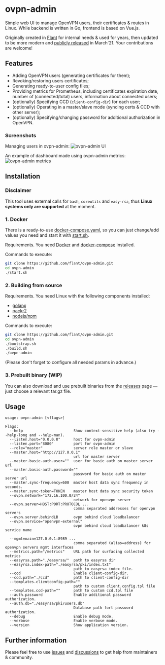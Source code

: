 # ovpn-admin

Simple web UI to manage OpenVPN users, their certificates & routes in Linux. While backend is written in Go, frontend is based on Vue.js.

Originally created in [Flant](https://flant.com/) for internal needs & used for years, then updated to be more modern and [publicly released](https://blog.flant.com/introducing-ovpn-admin-web-interface-for-openvpn/) in March'21. Your contributions are welcome!

## Features

* Adding OpenVPN users (generating certificates for them);
* Revoking/restoring users certificates;
* Generating ready-to-user config files;
* Providing metrics for Prometheus, including certificates expiration date, number of (connected/total) users, information about connected users;
* (optionally) Specifying CCD (`client-config-dir`) for each user;
* (optionally) Operating in a master/slave mode (syncing certs & CCD with other server);
* (optionally) Specifying/changing password for additional authorization in OpenVPN.

### Screenshots

Managing users in ovpn-admin:
![ovpn-admin UI](https://raw.githubusercontent.com/flant/ovpn-admin/master/img/ovpn-admin-users.png)

An example of dashboard made using ovpn-admin metrics:
![ovpn-admin metrics](https://raw.githubusercontent.com/flant/ovpn-admin/master/img/ovpn-admin-metrics.png)

## Installation

### Disclaimer

This tool uses external calls for `bash`, `coreutils` and `easy-rsa`, thus **Linux systems only are supported** at the moment.

### 1. Docker

There is a ready-to-use [docker-compose.yaml](https://github.com/flant/ovpn-admin/blob/master/docker-compose.yaml), so you can just change/add values you need and start it with [start.sh](https://github.com/flant/ovpn-admin/blob/master/start.sh).

Requirements. You need [Docker](https://docs.docker.com/get-docker/) and [docker-compose](https://docs.docker.com/compose/install/) installed.

Commands to execute:

```bash
git clone https://github.com/flant/ovpn-admin.git
cd ovpn-admin
./start.sh
```

### 2. Building from source

Requirements. You need Linux with the following components installed:
- [golang](https://golang.org/doc/install)
- [packr2](https://github.com/gobuffalo/packr#installation)
- [nodejs/npm](https://nodejs.org/en/download/package-manager/)

Commands to execute:

```bash
git clone https://github.com/flant/ovpn-admin.git
cd ovpn-admin
./bootstrap.sh
./build.sh
./ovpn-admin 
```

(Please don't forget to configure all needed params in advance.)

### 3. Prebuilt binary (WIP)

You can also download and use prebuilt binaries from the [releases](https://github.com/flant/ovpn-admin/releases) page — just choose a relevant tar.gz file.

## Usage

```
usage: ovpn-admin [<flags>]

Flags:
  --help                       Show context-sensitive help (also try --help-long and --help-man).
  --listen.host="0.0.0.0"      host for ovpn-admin
  --listen.port="8080"         port for ovpn-admin
  --role="master"              server role master or slave
  --master.host="http://127.0.0.1"  
                               url for master server
  --master.basic-auth.user=""  user for basic auth on master server url
  --master.basic-auth.password=""  
                               password for basic auth on master server url
  --master.sync-frequency=600  master host data sync frequency in seconds.
  --master.sync-token=TOKEN    master host data sync security token
  --ovpn.network="172.16.100.0/24"  
                               network for openvpn server
  --ovpn.server=HOST:PORT:PROTOCOL ...  
                               comma separated addresses for openvpn servers
  --ovpn.server.behindLB       ovpn behind cloud loadbalancer
  --ovpn.service="openvpn-external"  
                               ovpn behind cloud loadbalancer k8s service name

  --mgmt=main=127.0.0.1:8989 ...  
                               comma separated (alias=address) for openvpn servers mgmt interfaces
  --metrics.path="/metrics"    URL path for surfacing collected metrics
  --easyrsa.path="./easyrsa/"  path to easyrsa dir
  --easyrsa.index-path="./easyrsa/pki/index.txt"  
                               path to easyrsa index file.
  --ccd                        Enable client-config-dir.
  --ccd.path="./ccd"           path to client-config-dir
  --templates.clientconfig-path=""
                               path to custom client.config.tpl file
  --templates.ccd-path=""      path to custom ccd.tpl file
  --auth.password              Enable additional password authorization.
  --auth.db="./easyrsa/pki/users.db"  
                               Database path fort password authorization.
  --debug                      Enable debug mode.
  --verbose                    Enable verbose mode.
  --version                    Show application version.

```

## Further information

Please feel free to use [issues](https://github.com/flant/ovpn-admin/issues) and [discussions](https://github.com/flant/ovpn-admin/discussions) to get help from maintainers & community.
